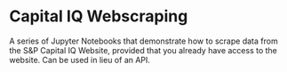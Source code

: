 
# Capital IQ Webscraping
 A series of Jupyter Notebooks that demonstrate how to scrape data from the S&P Capital IQ Website, provided that you already have access to the website. Can be used in lieu of an API.
